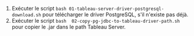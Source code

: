 1. Exécuter le script `bash 01-tableau-server-driver-postgresql-download.sh` pour télécharger le driver PostgreSQL, s'il n'existe pas déjà.
2. Exécuter le script `bash  02-copy-pg-jdbc-to-tableau-driver-path.sh` pour copier le .jar dans le path Tableau Server.

